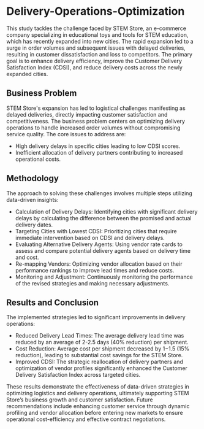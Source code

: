 # Delivery-Operations-Optimization
This study tackles the challenge faced by STEM Store, an e-commerce company specializing in educational toys and tools for STEM education, which has recently expanded into new cities. The rapid expansion led to a surge in order volumes and subsequent issues with delayed deliveries, resulting in customer dissatisfaction and loss to competitors. The primary goal is to enhance delivery efficiency, improve the Customer Delivery Satisfaction Index (CDSI), and reduce delivery costs across the newly expanded cities.

## Business Problem
STEM Store's expansion has led to logistical challenges manifesting as delayed deliveries, directly impacting customer satisfaction and competitiveness. The business problem centers on optimizing delivery operations to handle increased order volumes without compromising service quality. The core issues to address are:
* High delivery delays in specific cities leading to low CDSI scores.
* Inefficient allocation of delivery partners contributing to increased operational costs.

## Methodology
The approach to solving these challenges involves multiple steps utilizing data-driven insights:
* Calculation of Delivery Delays: Identifying cities with significant delivery delays by calculating the difference between the promised and actual delivery dates.
* Targeting Cities with Lowest CDSI: Prioritizing cities that require immediate intervention based on CDSI and delivery delays.
* Evaluating Alternative Delivery Agents: Using vendor rate cards to assess and compare potential delivery agents based on delivery time and cost.
* Re-mapping Vendors: Optimizing vendor allocation based on their performance rankings to improve lead times and reduce costs.
* Monitoring and Adjustment: Continuously monitoring the performance of the revised strategies and making necessary adjustments.

## Results and Conclusion
The implemented strategies led to significant improvements in delivery operations:
* Reduced Delivery Lead Times: The average delivery lead time was reduced by an average of  2-2.5 days (40% reduction) per shipment.
* Cost Reduction: Average cost per shipment decreased by $1-$1.5 (15% reduction), leading to substantial cost savings for the STEM Store.
* Improved CDSI: The strategic reallocation of delivery partners and optimization of vendor profiles significantly enhanced the Customer Delivery Satisfaction Index across targeted cities.
  
These results demonstrate the effectiveness of data-driven strategies in optimizing logistics and delivery operations, ultimately supporting STEM Store’s business growth and customer satisfaction. Future recommendations include enhancing customer service through dynamic profiling and vendor allocation before entering new markets to ensure operational cost-efficiency and effective contract negotiations.
